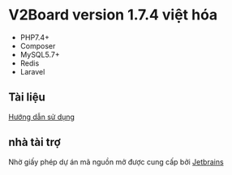 

# **V2Board version 1.7.4 việt hóa**

- PHP7.4+
- Composer
- MySQL5.7+
- Redis
- Laravel

## Tài liệu
[Hướng dẫn sử dụng](https://v2board.com)

## nhà tài trợ
Nhờ giấy phép dự án mã nguồn mở được cung cấp bởi [Jetbrains](https://www.jetbrains.com/)

